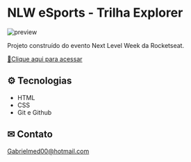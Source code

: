# NLW eSports - Trilha Explorer


![preview](./github/preview.png)

Projeto construído do evento Next Level Week da Rocketseat.


[🔗Clique aqui para acessar](https://omedeirosg.github.io/Projeto-Nlw/)


## ⚙ Tecnologias

- HTML
- CSS
- Git e Github

## ✉ Contato

Gabrielmed00@hotmail.com
